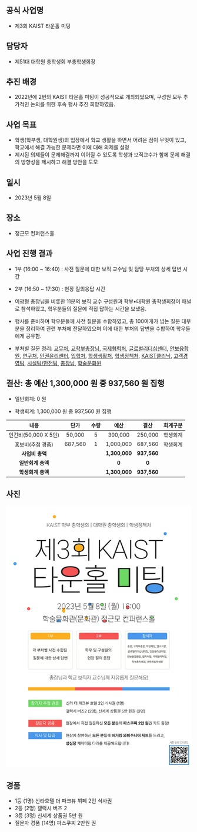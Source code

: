 

## 공식 사업명

- 제3회 KAIST 타운홀 미팅

  

## 담당자

- 제51대 대학원 총학생회 부총학생회장

  

## 추진 배경

- 2022년에  2번의 KAIST 타운홀 미팅이 성공적으로 개최되었으며, 구성원 모두 추가적인 논의를 위한 후속 행사 추진 희망하였음.
  

## 사업 목표

- 학생(학부생, 대학원생)의 입장에서 학교 생활을 하면서 어려운 점이 무엇이 있고, 학교에서 해결 가능한 문제라면 이에 대해 의제를 설정
-   제시된 의제들이 문제해결까지 이어질 수 있도록 학생과 보직교수가 함께 문제 해결의 방향성을 제시하고 해결 방안을 도모

  

## 일시

- 2023년 5월 8일

  

## 장소

- 정근모 컨퍼런스홀 

  

## 사업 진행 결과

- 1부 (16:00 ~ 16:40) : 사전 질문에 대한 보직 교수님 및 담당 부처의 상세 답변 시간
- 2부 (16:50 ~ 17:30) : 현장 질의응답 시간

- 이광형 총장님을 비롯한 11분의 보직 교수 구성원과 학부•대학원 총학생회장이 패널로 참석하였고, 학우분들의 질문에 직접 답하는 시간을 보냈음.

- 행사를 준비하며 학우분들께 사전 질문을 수합하였고, 총 100여개가 넘는 질문 대부분을 정리하여 관련 부처에 전달하였으며 이에 대한 부처의 답변을 수합하여 학우들에게 공유함.
- 부처별 질문 정리: [교무처](https://docs.google.com/spreadsheets/d/13b92AwXnCwcX5-nA2nj4zhabJVdBd7M8/edit?usp=drive_link), [교학부총장님](https://docs.google.com/spreadsheets/d/1X4u9re3Tp-0i32IPT2Lyq3irD1Gtx9Xg/edit?usp=drive_link), [국제협력처](https://docs.google.com/spreadsheets/d/1hWDw8X4XnjDK3UpwOMuYREWOUPiLexVT/edit?usp=drive_link), [글로벌리더십센터](https://docs.google.com/spreadsheets/d/1bfytWL6x6gnOmn3eDxCi9gHUVZnTxien/edit?usp=drive_link), [안보융합원](https://docs.google.com/spreadsheets/d/1oSMZeyD9oPaky6qZi7_cvRF53_aMJJRR/edit?usp=drive_link), [연구처](https://docs.google.com/spreadsheets/d/1jHpoMOZmfk9F_NX0-ybtoCC8BPTyhTEn/edit?usp=drive_link), [인권윤리센터](https://docs.google.com/spreadsheets/d/1VYYy8fngBwbKa9oganC-iqEjRt_ou84X/edit?usp=drive_link), [입학처](https://docs.google.com/spreadsheets/d/1lsNGQJKEDFzLXnFc11oerB_ZSQPKrARd/edit?usp=drive_link), [학생생활처](https://docs.google.com/spreadsheets/d/1UR8RDxMxRlaIkPRSvRwN_iJtf20hUGGU/edit?usp=drive_link), [학생정책처](https://docs.google.com/spreadsheets/d/1Q2nJ8avpr95kyB3h-DZayl793_FPdb32/edit?usp=drive_link), [KAIST클리닉](https://docs.google.com/spreadsheets/d/1khtriaKGW-dQ9YyR2RHKqpbolwz7unRM/edit?usp=drive_link), [고객경영팀](https://docs.google.com/spreadsheets/d/1cQvDqQW_-i31iJmuGR5BK21rj8IHAv88/edit?usp=drive_link), [시설팀/안전팀](https://docs.google.com/spreadsheets/d/16N5aPzO4Sz7FmU3QdGlRRHRkss_GOC7r/edit?usp=drive_link), [총장님](https://docs.google.com/spreadsheets/d/1330Jy16ZV2kEFgsKpy5SesWlX_jBVIi2/edit?usp=drive_link), [학술문화원](https://docs.google.com/spreadsheets/d/1kmZzZYWPmOxQlNQsTNdzR-zFyA-WezMg/edit?usp=drive_link)

  

## 결산: 총 예산 1,300,000 원 중 937,560 원 집행

- 일반회계: 0 원

- 학생회계: 1,300,000 원 중 937,560 원 집행




| **내용** | **단가** | **수량** | **예산** | **결산** | **회계구분** |
|:---:|:---:|:---:|:---:|:---:|:---:|
| 인건비(50,000 X 5인) | 50,000 | 5 | 300,000 | 250,000 | 학생회계 |
| 홍보비(추첨 경품) | 687,560 | 1 | 1,000,000 | 687,560 | 학생회계 |
| **사업비 총액** | | | **1,300,000** | **937,560** | |
| **일반회계 총액** | | | **0** | **0** | |
| **학생회계 총액** | | | **1,300,000** | **937,560** | |

  
  

## 사진

<img src="../../resource/타운홀미팅-1.jpg" width="600px" title="타운홀미팅 포스터-국문"/>

  

## 경품
- 1등 (1명) 신라호텔 더 파크뷰 뷔페 2인 식사권
- 2등 (2명) 갤럭시 버즈 2
- 3등 (3명) 신세계 상품권 5만 원 
- 질문자 경품 (14명) 파스쿠찌 2만원 권
